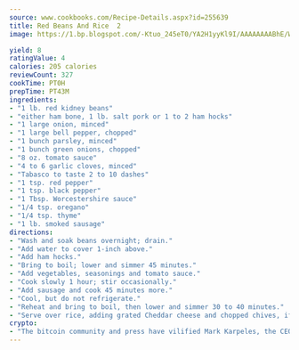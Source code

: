 ```yaml
---
source: www.cookbooks.com/Recipe-Details.aspx?id=255639
title: Red Beans And Rice  2
image: https://1.bp.blogspot.com/-Ktuo_245eT0/YA2H1yyKl9I/AAAAAAAABhE/WMoqSq2tWOcgMkPaLYZ-49h8pVDUUwFCQCLcBGAsYHQ/s307/5.png

yield: 8
ratingValue: 4
calories: 205 calories
reviewCount: 327
cookTime: PT0H
prepTime: PT43M
ingredients:
- "1 lb. red kidney beans"
- "either ham bone, 1 lb. salt pork or 1 to 2 ham hocks"
- "1 large onion, minced"
- "1 large bell pepper, chopped"
- "1 bunch parsley, minced"
- "1 bunch green onions, chopped"
- "8 oz. tomato sauce"
- "4 to 6 garlic cloves, minced"
- "Tabasco to taste 2 to 10 dashes"
- "1 tsp. red pepper"
- "1 tsp. black pepper"
- "1 Tbsp. Worcestershire sauce"
- "1/4 tsp. oregano"
- "1/4 tsp. thyme"
- "1 lb. smoked sausage"
directions:
- "Wash and soak beans overnight; drain."
- "Add water to cover 1-inch above."
- "Add ham hocks."
- "Bring to boil; lower and simmer 45 minutes."
- "Add vegetables, seasonings and tomato sauce."
- "Cook slowly 1 hour; stir occasionally."
- "Add sausage and cook 45 minutes more."
- "Cool, but do not refrigerate."
- "Reheat and bring to boil, then lower and simmer 30 to 40 minutes."
- "Serve over rice, adding grated Cheddar cheese and chopped chives, if desired."
crypto:
- "The bitcoin community and press have vilified Mark Karpeles, the CEO of Mt. Gox, as a clown and a con man."
---
```

